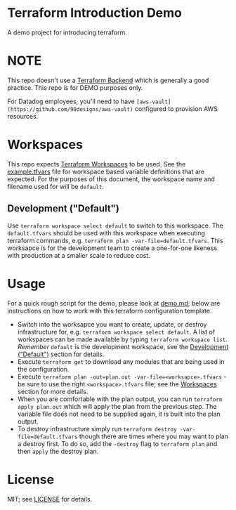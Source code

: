 # Terraform Introduction Demo
A demo project for introducing terraform.

# NOTE
This repo doesn't use a [Terraform
Backend](https://www.terraform.io/docs/backends/state.html) which is generally
a good practice. This repo is for DEMO purposes only.

For Datadog employees, you'll need to have
`[aws-vault](https://github.com/99designs/aws-vault)` configured to provision
AWS resources.

# Workspaces
This repo expects [Terraform
Workspaces](https://www.terraform.io/docs/state/workspaces.html) to be used.
See the [example.tfvars](/.example.tfvars) file for workspace based variable
definitions that are expected. For the purposes of this document, the workspace
name and filename used for will be `default`.

## Development ("Default")
Use `terraform workspace select default` to switch to this workspace. The
`default.tfvars` should be used with this workspace when executing terraform
commands, e.g. `terraform plan -var-file=default.tfvars`. This worksapce is
for the development team to create a one-for-one likeness with production at a
smaller scale to reduce cost.

# Usage
For a quick rough script for the demo, please look at [demo.md](demo.md); below
are instructions on how to work with this terraform configuration template.

- Switch into the worksapce you want to create, update, or destroy
infrastructure for, e.g. `terraform workspace select default`. A list of
workspaces can be made available by typing `terraform workspace list`.
*Remember* `default` is the development workspace, see the [Development
("Default")](#development-default) section for details.
- Execute `terraform get` to download any modules that are being used in the
configuration.
- Execute `terraform plan -out=plan.out -var-file=<worksapce>.tfvars` - be sure
to use the right `<workspace>.tfvars` file; see the [Workspaces](#workspaces)
section for more details.
- When you are comfortable with the plan output, you can run `terraform apply
plan.out` which will apply the plan from the previous step. The variable file
does not need to be supplied again, it is built into the plan output.
- To destroy infrastructure simply run `terraform destroy
-var-file=default.tfvars` though there are times where you may want to plan a
destroy first. To do so, add the `-destroy` flag to `terraform plan` and then
`apply` the destroy plan.

# License
MIT; see [LICENSE](LICENSE) for details.
